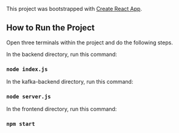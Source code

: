 This project was bootstrapped with [Create React App](https://github.com/facebook/create-react-app).

## How to Run the Project
Open three terminals within the project and do the following steps.

In the backend directory, run this command:

### `node index.js`

In the kafka-backend directory, run this command:

### `node server.js`

In the frontend directory, run this command:

### `npm start`
